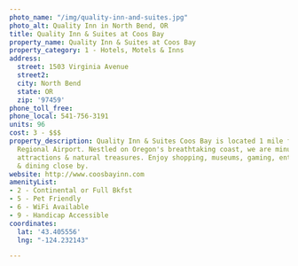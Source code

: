 ```yaml
---
photo_name: "/img/quality-inn-and-suites.jpg"
photo_alt: Quality Inn in North Bend, OR
title: Quality Inn & Suites at Coos Bay
property_name: Quality Inn & Suites at Coos Bay
property_category: 1 - Hotels, Motels & Inns
address:
  street: 1503 Virginia Avenue
  street2: 
  city: North Bend
  state: OR
  zip: '97459'
phone_toll_free: 
phone_local: 541-756-3191
units: 96
cost: 3 - $$$
property_description: Quality Inn & Suites Coos Bay is located 1 mile from SW Oregon
  Regional Airport. Nestled on Oregon's breathtaking coast, we are minutes from incredible
  attractions & natural treasures. Enjoy shopping, museums, gaming, entertainment
  & dining close by.
website: http://www.coosbayinn.com
amenityList:
- 2 - Continental or Full Bkfst
- 5 - Pet Friendly
- 6 - WiFi Available
- 9 - Handicap Accessible
coordinates:
  lat: '43.405556'
  lng: "-124.232143"

---
```

